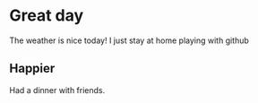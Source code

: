 # Great day
The weather is nice today!
I just stay at home playing with github
## Happier
Had a dinner with friends.